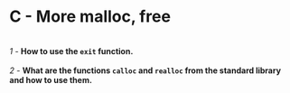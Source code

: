 # C - More malloc, free
<br>*1* - **How to use the `exit` function.**</br>
<br>*2* - **What are the functions `calloc` and `realloc` from the standard library and how to use them.**</br>

